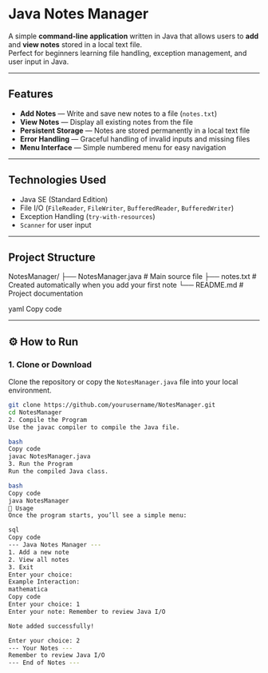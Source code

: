 # Java Notes Manager

A simple **command-line application** written in Java that allows users to **add** and **view notes** stored in a local text file.  
Perfect for beginners learning file handling, exception management, and user input in Java.

---

## Features

- **Add Notes** — Write and save new notes to a file (`notes.txt`)
- **View Notes** — Display all existing notes from the file
- **Persistent Storage** — Notes are stored permanently in a local text file
- **Error Handling** — Graceful handling of invalid inputs and missing files
- **Menu Interface** — Simple numbered menu for easy navigation

---

## Technologies Used

- Java SE (Standard Edition)
- File I/O (`FileReader`, `FileWriter`, `BufferedReader`, `BufferedWriter`)
- Exception Handling (`try-with-resources`)
- `Scanner` for user input

---

## Project Structure

NotesManager/
├── NotesManager.java # Main source file
├── notes.txt # Created automatically when you add your first note
└── README.md # Project documentation

yaml
Copy code

---

## ⚙️ How to Run

### 1. Clone or Download
Clone the repository or copy the `NotesManager.java` file into your local environment.

```bash
git clone https://github.com/yourusername/NotesManager.git
cd NotesManager
2. Compile the Program
Use the javac compiler to compile the Java file.

bash
Copy code
javac NotesManager.java
3. Run the Program
Run the compiled Java class.

bash
Copy code
java NotesManager
📖 Usage
Once the program starts, you’ll see a simple menu:

sql
Copy code
--- Java Notes Manager ---
1. Add a new note
2. View all notes
3. Exit
Enter your choice:
Example Interaction:
mathematica
Copy code
Enter your choice: 1
Enter your note: Remember to review Java I/O

Note added successfully!

Enter your choice: 2
--- Your Notes ---
Remember to review Java I/O
--- End of Notes ---
